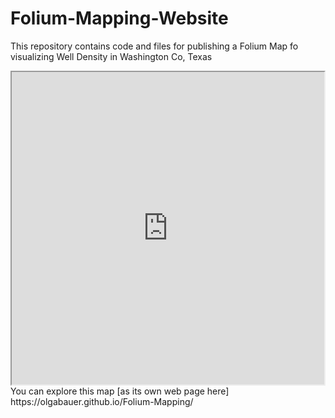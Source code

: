 # Folium-Mapping-Website
This repository contains code and files for publishing a Folium Map fo visualizing Well Density in Washington Co, Texas
<iframe src="https://olgabauer.github.io/Folium-Mapping/" height="500" width="500"></iframe>
You can explore this map [as its own web page here] https://olgabauer.github.io/Folium-Mapping/
